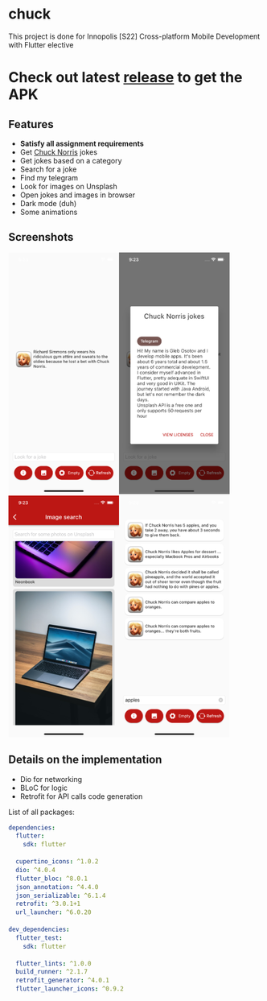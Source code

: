 # chuck

This project is done for Innopolis [S22] Cross-platform Mobile Development with Flutter elective

# Check out latest [release](https://github.com/glebosotov/innopolis-flutter-assignment1/releases) to get the APK

## Features
- **Satisfy all assignment requirements**
- Get [Chuck Norris](api.chucknorris.io) jokes
- Get jokes based on a category
- Search for a joke
- Find my telegram
- Look for images on Unsplash
- Open jokes and images in browser
- Dark mode (duh)
- Some animations

## Screenshots
<img src="screenshots/Simulator Screen Shot - iPhone 13 Pro - 2022-02-11 at 21.23.10.png" alt="Simulator Screen Shot - iPhone 13 Pro - 2022-02-11 at 21.23.10" width=220 height=480 /><img src="screenshots/Simulator Screen Shot - iPhone 13 Pro - 2022-02-11 at 21.23.39.png" alt="Simulator Screen Shot - iPhone 13 Pro - 2022-02-11 at 21.23.39" width=220 height=480 /><img src="screenshots/Simulator Screen Shot - iPhone 13 Pro - 2022-02-11 at 21.23.52.png" alt="Simulator Screen Shot - iPhone 13 Pro - 2022-02-11 at 21.23.52" width=220 height=480 /><img src="screenshots/Simulator Screen Shot - iPhone 13 Pro - 2022-02-11 at 21.28.54.png" alt="Simulator Screen Shot - iPhone 13 Pro - 2022-02-11 at 21.28.54" width=220 height=480 />

## Details on the implementation
- Dio for networking
- BLoC for logic
- Retrofit for API calls code generation

List of all packages:
```yaml
dependencies:
  flutter:
    sdk: flutter

  cupertino_icons: ^1.0.2
  dio: ^4.0.4
  flutter_bloc: ^8.0.1
  json_annotation: ^4.4.0
  json_serializable: ^6.1.4
  retrofit: ^3.0.1+1
  url_launcher: ^6.0.20

dev_dependencies:
  flutter_test:
    sdk: flutter

  flutter_lints: ^1.0.0
  build_runner: ^2.1.7
  retrofit_generator: ^4.0.1
  flutter_launcher_icons: ^0.9.2

```
